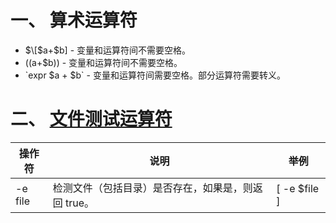 # 一、 算术运算符
* $\[$a+$b] - 变量和运算符间不需要空格。
* $(($a+$b)) - 变量和运算符间不需要空格。
* \`expr $a + $b\` - 变量和运算符间需要空格。部分运算符需要转义。


# 二、 [文件测试运算符](https://www.runoob.com/linux/linux-shell-basic-operators.html)
| 操作符 | 说明 | 举例 |
| --- | --- | --- |
| -e file | 检测文件（包括目录）是否存在，如果是，则返回 true。 | \[ -e $file ] |
